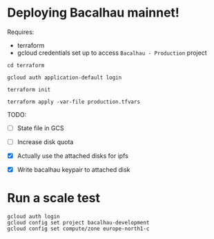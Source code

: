 # Deploying Bacalhau mainnet!

Requires:
* terraform
* gcloud credentials set up to access `Bacalhau - Production` project

```
cd terraform
```

```
gcloud auth application-default login
```

```
terraform init
```

```
terraform apply -var-file production.tfvars
```

TODO:
* [ ] State file in GCS
* [ ] Increase disk quota
* [x] Actually use the attached disks for ipfs
* [x] Write bacalhau keypair to attached disk


# Run a scale test

```
gcloud auth login
gcloud config set project bacalhau-development
gcloud config set compute/zone europe-north1-c
```